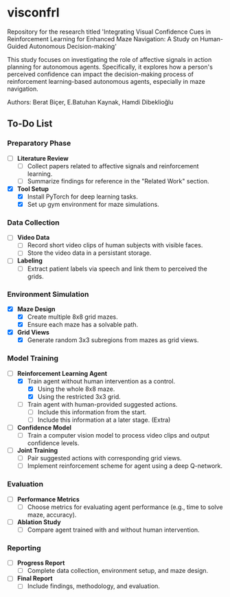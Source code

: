 # visconfrl
Repository for the research titled 'Integrating Visual Confidence Cues in Reinforcement Learning for Enhanced Maze Navigation: A Study on Human-Guided Autonomous Decision-making'

This study focuses on investigating the role of affective signals in action planning for autonomous agents. Specifically, it explores how a person's perceived confidence can impact the decision-making process of reinforcement learning-based autonomous agents, especially in maze navigation.

Authors: Berat Biçer, E.Batuhan Kaynak, Hamdi Dibeklioğlu

## To-Do List

### Preparatory Phase
- [ ] **Literature Review**
  - [ ] Collect papers related to affective signals and reinforcement learning.
  - [ ] Summarize findings for reference in the "Related Work" section.
  
- [x] **Tool Setup**
  - [x] Install PyTorch for deep learning tasks.
  - [x] Set up gym environment for maze simulations.

### Data Collection
- [ ] **Video Data**
  - [ ] Record short video clips of human subjects with visible faces.
  - [ ] Store the video data in a persistant storage.

- [ ] **Labeling**
  - [ ] Extract patient labels via speech and link them to perceived the grids.

### Environment Simulation
- [x] **Maze Design**
  - [x] Create multiple 8x8 grid mazes.
  - [x] Ensure each maze has a solvable path.
  
- [x] **Grid Views**
  - [x] Generate random 3x3 subregions from mazes as grid views.
  
### Model Training
- [ ] **Reinforcement Learning Agent**
  - [x] Train agent without human intervention as a control.
    - [x] Using the whole 8x8 maze.
    - [x] Using the restricted 3x3 grid.
  - [ ] Train agent with human-provided suggested actions.
    - [ ] Include this information from the start.
    - [ ] Include this information at a later stage. (Extra)

- [ ] **Confidence Model**
  - [ ] Train a computer vision model to process video clips and output confidence levels.
  
- [ ] **Joint Training**
  - [ ] Pair suggested actions with corresponding grid views.
  - [ ] Implement reinforcement scheme for agent using a deep Q-network.
  
### Evaluation
- [ ] **Performance Metrics**
  - [ ] Choose metrics for evaluating agent performance (e.g., time to solve maze, accuracy).

- [ ] **Ablation Study**
  - [ ] Compare agent trained with and without human intervention.
  
### Reporting
- [ ] **Progress Report**
  - [ ] Complete data collection, environment setup, and maze design.
  
- [ ] **Final Report**
  - [ ] Include findings, methodology, and evaluation.
